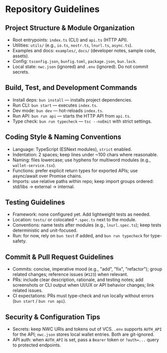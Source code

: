 # Repository Guidelines

## Project Structure & Module Organization
- Root entrypoints: `index.ts` (CLI) and `api.ts` (HTTP API).
- Utilities: `utils/` (e.g., `io.ts`, `nostr.ts`, `lnurl.ts`, `async.ts`).
- Examples and docs: `examples/`, `docs/` (developer notes, sample code, assets).
- Config: `tsconfig.json`, `bunfig.toml`, `package.json`, `bun.lock`.
- Local state: `nwc.json` (ignored) and `.env` (ignored). Do not commit secrets.

## Build, Test, and Development Commands
- Install deps: `bun install` — installs project dependencies.
- Run CLI: `bun start` — executes `index.ts`.
- Dev mode: `bun dev` — hot-reloads `index.ts`.
- Run API: `bun run api` — starts the HTTP API from `api.ts`.
- Type check: `bun run typecheck` — `tsc --noEmit` with strict settings.

## Coding Style & Naming Conventions
- Language: TypeScript (ESNext modules), `strict` enabled.
- Indentation: 2 spaces; keep lines under ~100 chars where reasonable.
- Naming: files lowercase; use hyphens for multiword modules (e.g., `wallet-service.tsx`).
- Functions: prefer explicit return types for exported APIs; use async/await over Promise chains.
- Imports: use relative paths within repo; keep import groups ordered: std/libs → external → internal.

## Testing Guidelines
- Framework: none configured yet. Add lightweight tests as needed.
- Location: `tests/` or colocated `*.spec.ts` next to the module.
- Conventions: name tests after modules (e.g., `lnurl.spec.ts`); keep tests deterministic and unit-focused.
- Run: for now, rely on `bun test` if added, and `bun run typecheck` for type-safety.

## Commit & Pull Request Guidelines
- Commits: concise, imperative mood (e.g., "add", "fix", "refactor"); group related changes; reference issues (`#123`) when relevant.
- PRs: include clear description, rationale, and testing notes; add screenshots or CLI output when UI/UX or API behavior changes; link related issues.
- CI expectations: PRs must type-check and run locally without errors (`bun start` / `bun run api`).

## Security & Configuration Tips
- Secrets: keep NWC URIs and tokens out of VCS. `.env` supports `AUTH_API` for the API; `nwc.json` stores local wallet entries. Both are git-ignored.
- API auth: when `AUTH_API` is set, pass a `Bearer` token or `?auth=...` query to protected endpoints.
